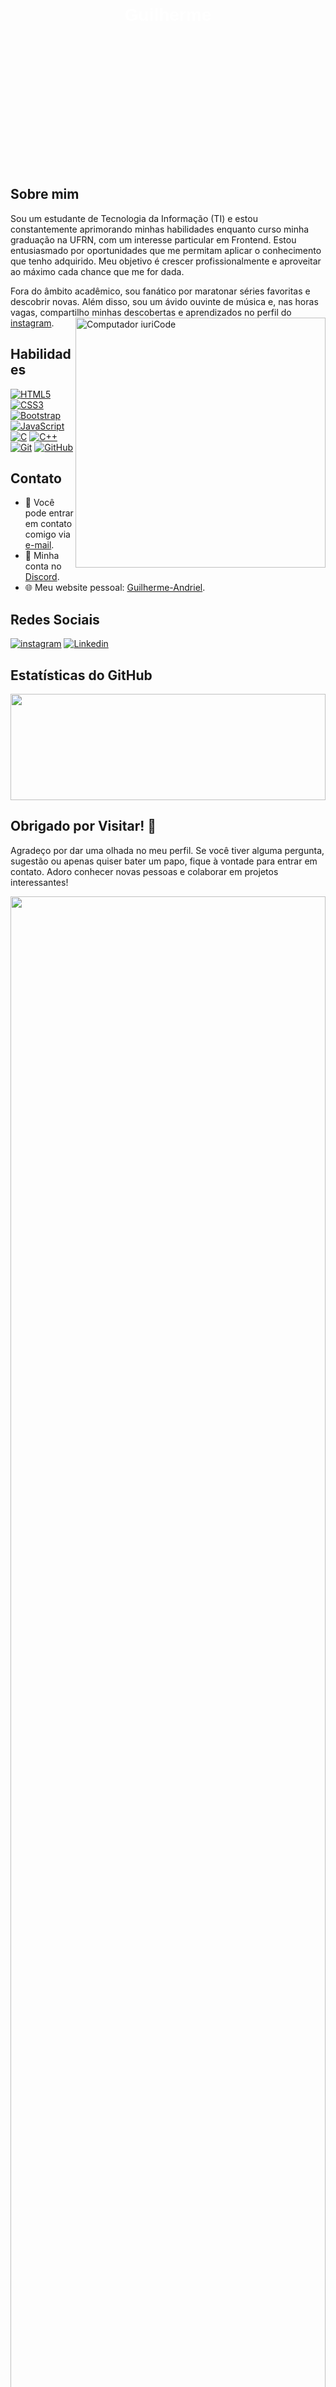 
<div style="background-image: url(capa.png); background-size: cover; background-repeat: no-repeat; background-position: center; width: 100%; height: 300px; text-align: center; color: #ffffff; padding-top: 100px; font-family: Arial, sans-serif;">
    <h1>Guilherme</h1>
</div>

## Sobre mim

Sou um estudante de Tecnologia da Informação (TI) e estou constantemente aprimorando minhas habilidades enquanto curso minha graduação na UFRN, com um interesse particular em Frontend. Estou entusiasmado por oportunidades que me permitam aplicar o conhecimento que tenho adquirido. Meu objetivo é crescer profissionalmente e aproveitar ao máximo cada chance que me for dada. 

Fora do âmbito acadêmico, sou fanático por maratonar séries favoritas e descobrir novas. Além disso, sou um ávido ouvinte de música e, nas horas vagas, compartilho minhas descobertas e aprendizados no perfil do [instagram](https://www.instagram.com/devgui.code/).
<img src="https://raw.githubusercontent.com/MicaelliMedeiros/micaellimedeiros/master/image/computer-illustration.png" min-width="400px" max-width="400px" width="400px" align="right" alt="Computador iuriCode">


## Habilidades
[![HTML5](https://img.shields.io/badge/HTML5-E34F26?style=for-the-badge&logo=html5&logoColor=white)]()
[![CSS3](https://img.shields.io/badge/CSS3-1572B6?style=for-the-badge&logo=css3&logoColor=white)]()
[![Bootstrap](https://img.shields.io/badge/Bootstrap-563D7C?style=for-the-badge&logo=bootstrap&logoColor=white)]()
[![JavaScript](https://img.shields.io/badge/JavaScript-F7DF1E?style=for-the-badge&logo=javascript&logoColor=black)]()
[![C](https://img.shields.io/badge/C-00599C?style=for-the-badge&logo=c&logoColor=white)]()
[![C++](https://img.shields.io/badge/C%2B%2B-00599C?style=for-the-badge&logo=c%2B%2B&logoColor=white)]()
[![Git](https://img.shields.io/badge/git-%23F05033.svg?style=for-the-badge&logo=git&logoColor=white)]()
[![GitHub](https://img.shields.io/badge/github-%23121011.svg?style=for-the-badge&logo=github&logoColor=white)]()

## Contato

- 💬 Você pode entrar em contato comigo via [e-mail](mailto:guilhermeandriel78@gmail.com).
- 🔗 Minha conta no [Discord](https://discord.com/channels/@Guilherme_Andriel#6929).
- 🌐 Meu website pessoal: [Guilherme-Andriel](https://www.seuwebsite.com).
  
## Redes Sociais

[![instagram](https://img.shields.io/badge/Instagram-E4405F?style=for-the-badge&logo=instagram&logoColor=white)](https://www.instagram.com/devgui.code/)
[![Linkedin](https://img.shields.io/badge/LinkedIn-0077B5?style=for-the-badge&logo=linkedin&logoColor=white)](https://www.linkedin.com/in/guilherme-andriel-80b17728a/)

## Estatísticas do GitHub

<div align="center">
<img width="100%" height=170px" src="https://github-readme-stats.vercel.app/api/top-langs/?username=Guilherme-Andriel&layout=compact&hide_border=true&theme=radical"/>
</div>

## Obrigado por Visitar! 👋

Agradeço por dar uma olhada no meu perfil. Se você tiver alguma pergunta, sugestão ou apenas quiser bater um papo, fique à vontade para entrar em contato. Adoro conhecer novas pessoas e colaborar em projetos interessantes!


<img width=100% src="https://capsule-render.vercel.app/api?type=waving&color=8b05b2&height=120&section=footer"/>
